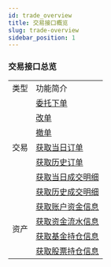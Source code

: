 ```yaml
---
id: trade_overview
title: 交易接口概览
slug: trade-overview
sidebar_position: 1
---
```


### 交易接口总览

<table>
    <tr>
        <td>类型</td>
        <td>功能简介</td>
    </tr>
    <tr>
        <td rowspan="7">交易</td>
        <td><a href="./order/submit">委托下单</a></td>
    </tr>
    <tr>
        <td><a href="./order/replace">改单</a></td>
    </tr>
    <tr>
        <td><a href="./order/withdraw">撤单</a></td>
    </tr>
    <tr>
        <td><a href="./order/today_orders">获取当日订单</a></td>
    </tr>
    <tr>
        <td><a href="./order/history_orders">获取历史订单</a></td>
    </tr>
    <tr>
        <td><a href="./order/today_deals">获取当日成交明细</a></td>
    </tr>
    <tr>
        <td><a href="./order/history_deals">获取历史成交明细</a></td>
    </tr>
<tr>
        <td rowspan="4">资产</td>
        <td><a href="./asset/account">获取账户资金信息</a></td>
    </tr>
    <tr>
        <td><a href="./asset/cashflow">获取资金流水信息</a></td>
    </tr>
<tr>
        <td><a href="./asset/fund">获取基金持仓信息</a></td>
    </tr>
<tr>
        <td><a href="./asset/stock">获取股票持仓信息</a></td>
    </tr>
</table>
